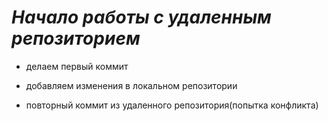 # __*Начало работы с удаленным репозиторием*__

* делаем первый коммит

* добавляем изменения в локальном репозитории

* повторный коммит из удаленного репозитория(попытка конфликта)

